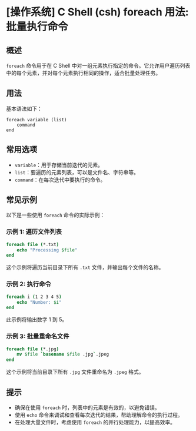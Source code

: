 # [操作系统] C Shell (csh) foreach 用法: 批量执行命令

## 概述
`foreach` 命令用于在 C Shell 中对一组元素执行指定的命令。它允许用户遍历列表中的每个元素，并对每个元素执行相同的操作，适合批量处理任务。

## 用法
基本语法如下：
```
foreach variable (list)
    command
end
```

## 常用选项
- `variable`：用于存储当前迭代的元素。
- `list`：要遍历的元素列表，可以是文件名、字符串等。
- `command`：在每次迭代中要执行的命令。

## 常见示例
以下是一些使用 `foreach` 命令的实际示例：

### 示例 1: 遍历文件列表
```csh
foreach file (*.txt)
    echo "Processing $file"
end
```
这个示例将遍历当前目录下所有 `.txt` 文件，并输出每个文件的名称。

### 示例 2: 执行命令
```csh
foreach i (1 2 3 4 5)
    echo "Number: $i"
end
```
此示例将输出数字 1 到 5。

### 示例 3: 批量重命名文件
```csh
foreach file (*.jpg)
    mv $file `basename $file .jpg`.jpeg
end
```
这个示例将当前目录下所有 `.jpg` 文件重命名为 `.jpeg` 格式。

## 提示
- 确保在使用 `foreach` 时，列表中的元素是有效的，以避免错误。
- 使用 `echo` 命令来调试和查看每次迭代的结果，帮助理解命令的执行过程。
- 在处理大量文件时，考虑使用 `foreach` 的并行处理能力，以提高效率。